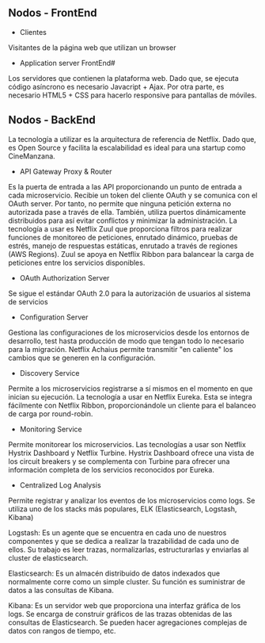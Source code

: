 ## Nodos - FrontEnd
- Clientes
<p> Visitantes de la página web que utilizan un browser</p>

- Application server FrontEnd#
<p>Los servidores que contienen la plataforma web. 
Dado que, se ejecuta código asíncrono es necesario Javacript + Ajax. 
Por otra parte, es necesario HTML5 + CSS para hacerlo responsive para pantallas de móviles. <p/>

## Nodos - BackEnd
La tecnología a utilizar es la arquitectura de referencia de Netflix. 
Dado que, es Open Source y facilita la escalabilidad es ideal para una startup como CineManzana.

- API Gateway Proxy & Router
<p>Es la puerta de entrada a las API proporcionando un punto de entrada a cada microservicio. 
Recibie un token del cliente OAuth y se comunica con el OAuth server. 
Por tanto, no permite que ninguna petición externa no autorizada pase a través de ella. 
También, utiliza puertos dinámicamente distribuidos para así evitar conflictos y minimizar la administración.
La tecnología a usar es Netflix Zuul que proporciona filtros para realizar funciones de monitoreo de peticiones,
enrutado dinámico, pruebas de estrés, manejo de respuestas estáticas, enrutado a través de regiones (AWS Regions).
Zuul se apoya en Netflix Ribbon para balancear la carga de peticiones entre los servicios disponibles.<p/>

- OAuth Authorization Server
<p>Se sigue el estándar OAuth 2.0 para la autorización de usuarios al sistema de servicios</p>

- Configuration Server
<p>Gestiona las configuraciones de los microservicios desde los entornos de desarrollo, test hasta producción 
de modo que tengan todo lo necesario para la migración.
Netflix Achaius permite transmitir "en caliente" los cambios que se generen en la configuración.</p>

- Discovery Service
<p>Permite a los microservicios registrarse a sí mismos en el momento en que inician su ejecución.
La tecnología a usar en Netflix Eureka. 
Esta se integra fácilmente con Netflix Ribbon, proporcionándole un cliente para el balanceo de carga por round-robin.</p>

- Monitoring Service
<p>Permite monitorear los microservicios.
Las tecnologías a usar son Netflix Hystrix Dashboard y Netflix Turbine. 
Hystrix Dashboard ofrece una vista de los circuit breakers y 
se complementa con Turbine para ofrecer una información completa de los servicios reconocidos por Eureka.</p>

- Centralized Log Analysis
<p>Permite registrar y analizar los eventos de los microservicios como logs.
Se utiliza uno de los stacks más populares, ELK (Elasticsearch, Logstash, Kibana)</p>
<p>Logstash: 
Es un agente que se encuentra en cada uno de nuestros componentes y 
que se dedica a realizar la trazabilidad de cada uno de ellos. Su trabajo es leer trazas, normalizarlas, 
estructurarlas y enviarlas al cluster de elasticsearch.</p>
<p>
Elasticsearch: 
Es un almacén distribuido de datos indexados que normalmente corre 
como un simple cluster. Su función es suministrar de datos a las consultas de Kibana.
</p>
<p>
Kibana: 
Es un servidor web que proporciona una interfaz gráfica de los logs. 
Se encarga de construir gráficos de las trazas obtenidas de las consultas de Elasticsearch. 
Se pueden hacer agregaciones complejas de datos con rangos de tiempo, etc.
</p>


